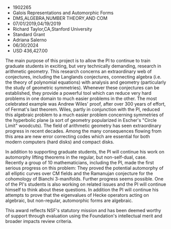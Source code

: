 
* 1902265
* Galois Representations and Automorphic Forms
* DMS,ALGEBRA,NUMBER THEORY,AND COM
* 07/01/2019,04/19/2019
* Richard Taylor,CA,Stanford University
* Standard Grant
* Adriana Salerno
* 06/30/2024
* USD 436,427.00

The main purpose of this project is to allow the PI to continue to train
graduate students in exciting, but very technically demanding, research in
arithmetic geometry. This research concerns an extraordinary web of conjectures,
including the Langlands conjectures, connecting algebra (i.e. the theory of
polynomial equations) with analysis and geometry (particularly the study of
geometric symmetries). Whenever these conjectures can be established, they
provide a powerful tool which can reduce very hard problems in one domain to
much easier problems in the other. The most celebrated example was Andrew Wiles'
proof, after over 300 years of effort, of Fermat's last theorem. Wiles, partly
in conjunction with the PI, reduced this algebraic problem to a much easier
problem concerning symmetries of the hyperbolic plane (a sort of geometry
popularized in Escher's "Circle Limit" woodcuts). The field of arithmetic
geometry has seen extraordinary progress in recent decades. Among the many
consequences flowing from this area are new error correcting codes which are
essential for both modern computers (hard disks) and compact disks.

In addition to supporting graduate students, the PI will continue his work on
automorphy lifting theorems in the regular, but non-self-dual, case. Recently a
group of 10 mathematicians, including the PI, made the first serious progress on
this problem: They proved the potential automorphy of all elliptic curves over
CM fields and the Ramanujan conjecture for the cohomology of Bianchi
3-manifolds. Further progress seems possible. One of the PI's students is also
working on related issues and the PI will continue himself to think about these
questions. In addition the PI will continue his attempts to prove that the
eigenvalues of Hecke operators acting on algebraic, but non-regular, automorphic
forms are algebraic.

This award reflects NSF's statutory mission and has been deemed worthy of
support through evaluation using the Foundation's intellectual merit and broader
impacts review criteria.
